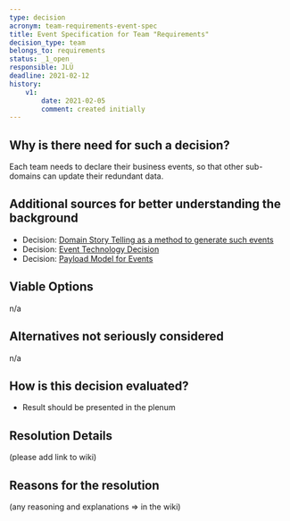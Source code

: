 ```yaml
---
type: decision
acronym: team-requirements-event-spec
title: Event Specification for Team "Requirements"  
decision_type: team
belongs_to: requirements
status: _1_open
responsible: JLÜ
deadline: 2021-02-12
history:
    v1:
        date: 2021-02-05
        comment: created initially
---
```


## Why is there need for such a decision?

Each team needs to declare their business events, so that other sub-domains can update their redundant data. 

## Additional sources for better understanding the background

* Decision: [Domain Story Telling as a method to generate such events](./sig-eventing-domain-research)
* Decision: [Event Technology Decision](./sig-eventing-solution) 
* Decision: [Payload Model for Events](./sig-eventing-pattern)


## Viable Options

n/a

## Alternatives not seriously considered

n/a

## How is this decision evaluated?

- Result should be presented in the plenum

## Resolution Details

(please add link to wiki)

## Reasons for the resolution

(any reasoning and explanations => in the wiki)
